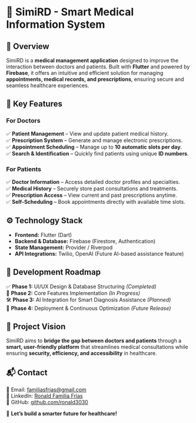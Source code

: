 # 🏥 SimiRD - Smart Medical Information System  

## 📌 Overview  
SimiRD is a **medical management application** designed to improve the interaction between doctors and patients. Built with **Flutter** and powered by **Firebase**, it offers an intuitive and efficient solution for managing **appointments, medical records, and prescriptions**, ensuring secure and seamless healthcare experiences.  

## 🚀 Key Features  

### **For Doctors**  
✅ **Patient Management** – View and update patient medical history.  
✅ **Prescription System** – Generate and manage electronic prescriptions.  
✅ **Appointment Scheduling** – Manage up to **10 automatic slots per day**.  
✅ **Search & Identification** – Quickly find patients using unique **ID numbers**.  

### **For Patients**  
✅ **Doctor Information** – Access detailed doctor profiles and specialties.  
✅ **Medical History** – Securely store past consultations and treatments.  
✅ **Prescription Access** – View current and past prescriptions anytime.  
✅ **Self-Scheduling** – Book appointments directly with available time slots.  

## ⚙️ Technology Stack  
- **Frontend:** Flutter (Dart)  
- **Backend & Database:** Firebase (Firestore, Authentication)  
- **State Management:** Provider / Riverpod  
- **API Integrations:** Twilio, OpenAI (Future AI-based assistance feature)  

## 📌 Development Roadmap  
✅ **Phase 1:** UI/UX Design & Database Structuring *(Completed)*  
🚧 **Phase 2:** Core Features Implementation *(In Progress)*  
🛠 **Phase 3:** AI Integration for Smart Diagnosis Assistance *(Planned)*  
🚀 **Phase 4:** Deployment & Continuous Optimization *(Future Release)*  

## 📄 Project Vision  
SimiRD aims to **bridge the gap between doctors and patients** through a **smart, user-friendly platform** that streamlines medical consultations while ensuring **security, efficiency, and accessibility** in healthcare.  

## 📬 Contact  
📧 Email: [familiasfrias@gmail.com](mailto:familiasfrias@gmail.com)  
🔗 LinkedIn: [Ronald Familia Frías](https://www.linkedin.com/in/ronald-familia-b001b120a/)  
📂 GitHub: [github.com/ronald3030](https://github.com/ronald3030)  

🚀 **Let’s build a smarter future for healthcare!**  
